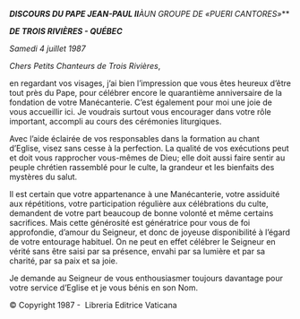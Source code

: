 ***DISCOURS DU PAPE JEAN-PAUL II**À**UN GROUPE DE «PUERI CANTORES»***

***DE TROIS RIVIÈRES - QUÉBEC***

*Samedi 4 juillet 1987*

*Chers Petits Chanteurs de Trois Rivières*,

en regardant vos visages, j’ai bien l’impression que vous êtes heureux d’être tout près du Pape, pour célébrer encore le quarantième anniversaire de la fondation de votre Manécanterie. C’est également pour moi une joie de vous accueillir ici. Je voudrais surtout vous encourager dans votre rôle important, accompli au cours des cérémonies liturgiques.

Avec l’aide éclairée de vos responsables dans la formation au chant d’Eglise, visez sans cesse à la perfection. La qualité de vos exécutions peut et doit vous rapprocher vous-mêmes de Dieu; elle doit aussi faire sentir au peuple chrétien rassemblé pour le culte, la grandeur et les bienfaits des mystères du salut.

Il est certain que votre appartenance à une Manécanterie, votre assiduité aux répétitions, votre participation régulière aux célébrations du culte, demandent de votre part beaucoup de bonne volonté et même certains sacrifices. Mais cette générosité est génératrice pour vous de foi approfondie, d’amour du Seigneur, et donc de joyeuse disponibilité à l’égard de votre entourage habituel. On ne peut en effet célébrer le Seigneur en vérité sans être saisi par sa présence, envahi par sa lumière et par sa charité, par sa paix et sa joie.

Je demande au Seigneur de vous enthousiasmer toujours davantage pour votre service d’Eglise et je vous bénis en son Nom.

© Copyright 1987 -  Libreria Editrice Vaticana